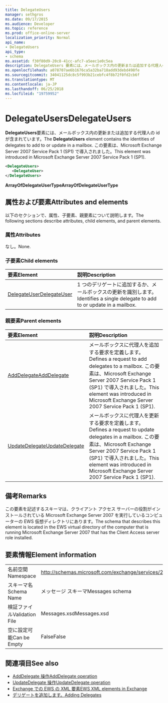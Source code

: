 ```yaml
---
title: DelegateUsers
manager: sethgros
ms.date: 09/17/2015
ms.audience: Developer
ms.topic: reference
ms.prod: office-online-server
localization_priority: Normal
api_name:
- DelegateUsers
api_type:
- schema
ms.assetid: f30f80d9-20c8-41cc-afc7-a5eec1e0c5ea
description: DelegateUsers 要素には、メールボックス内の更新または追加する代理人の id が含まれています。 この要素は、Microsoft Exchange Server 2007 Service Pack 1 (SP1) で導入されました。
ms.openlocfilehash: a078707ae6b1676ca5a32ba718add93debd498fe
ms.sourcegitcommit: 34041125dc8c5f993b21cebfc4f8b72f0fd2cb6f
ms.translationtype: MT
ms.contentlocale: ja-JP
ms.lasthandoff: 06/25/2018
ms.locfileid: "19759952"
---
```

# <a name="delegateusers"></a><span data-ttu-id="99b83-104">DelegateUsers</span><span class="sxs-lookup"><span data-stu-id="99b83-104">DelegateUsers</span></span>

<span data-ttu-id="99b83-105">**DelegateUsers**要素には、メールボックス内の更新または追加する代理人の id が含まれています。</span><span class="sxs-lookup"><span data-stu-id="99b83-105">The **DelegateUsers** element contains the identities of delegates to add to or update in a mailbox.</span></span> <span data-ttu-id="99b83-106">この要素は、Microsoft Exchange Server 2007 Service Pack 1 (SP1) で導入されました。</span><span class="sxs-lookup"><span data-stu-id="99b83-106">This element was introduced in Microsoft Exchange Server 2007 Service Pack 1 (SP1).</span></span> 
  
```xml
<DelegateUsers>
   <DelegateUser>
</DelegateUsers>
```

<span data-ttu-id="99b83-107">**ArrayOfDelegateUserType**</span><span class="sxs-lookup"><span data-stu-id="99b83-107">**ArrayOfDelegateUserType**</span></span>

## <a name="attributes-and-elements"></a><span data-ttu-id="99b83-108">属性および要素</span><span class="sxs-lookup"><span data-stu-id="99b83-108">Attributes and elements</span></span>

<span data-ttu-id="99b83-109">以下のセクションで、属性、子要素、親要素について説明します。</span><span class="sxs-lookup"><span data-stu-id="99b83-109">The following sections describe attributes, child elements, and parent elements.</span></span>
  
### <a name="attributes"></a><span data-ttu-id="99b83-110">属性</span><span class="sxs-lookup"><span data-stu-id="99b83-110">Attributes</span></span>

<span data-ttu-id="99b83-111">なし。</span><span class="sxs-lookup"><span data-stu-id="99b83-111">None.</span></span>
  
### <a name="child-elements"></a><span data-ttu-id="99b83-112">子要素</span><span class="sxs-lookup"><span data-stu-id="99b83-112">Child elements</span></span>

|<span data-ttu-id="99b83-113">**要素**</span><span class="sxs-lookup"><span data-stu-id="99b83-113">**Element**</span></span>|<span data-ttu-id="99b83-114">**説明**</span><span class="sxs-lookup"><span data-stu-id="99b83-114">**Description**</span></span>|
|:-----|:-----|
|[<span data-ttu-id="99b83-115">DelegateUser</span><span class="sxs-lookup"><span data-stu-id="99b83-115">DelegateUser</span></span>](delegateuser.md) <br/> |<span data-ttu-id="99b83-116">1 つのデリゲートに追加するか、メールボックスの更新を識別します。</span><span class="sxs-lookup"><span data-stu-id="99b83-116">Identifies a single delegate to add to or update in a mailbox.</span></span>  <br/> |
   
### <a name="parent-elements"></a><span data-ttu-id="99b83-117">親要素</span><span class="sxs-lookup"><span data-stu-id="99b83-117">Parent elements</span></span>

|<span data-ttu-id="99b83-118">**要素**</span><span class="sxs-lookup"><span data-stu-id="99b83-118">**Element**</span></span>|<span data-ttu-id="99b83-119">**説明**</span><span class="sxs-lookup"><span data-stu-id="99b83-119">**Description**</span></span>|
|:-----|:-----|
|[<span data-ttu-id="99b83-120">AddDelegate</span><span class="sxs-lookup"><span data-stu-id="99b83-120">AddDelegate</span></span>](adddelegate.md) <br/> |<span data-ttu-id="99b83-121">メールボックスに代理人を追加する要求を定義します。</span><span class="sxs-lookup"><span data-stu-id="99b83-121">Defines a request to add delegates to a mailbox.</span></span> <span data-ttu-id="99b83-122">この要素は、Microsoft Exchange Server 2007 Service Pack 1 (SP1) で導入されました。</span><span class="sxs-lookup"><span data-stu-id="99b83-122">This element was introduced in Microsoft Exchange Server 2007 Service Pack 1 (SP1).</span></span>  <br/> |
|[<span data-ttu-id="99b83-123">UpdateDelegate</span><span class="sxs-lookup"><span data-stu-id="99b83-123">UpdateDelegate</span></span>](updatedelegate.md) <br/> |<span data-ttu-id="99b83-124">メールボックスに代理人を更新する要求を定義します。</span><span class="sxs-lookup"><span data-stu-id="99b83-124">Defines a request to update delegates in a mailbox.</span></span> <span data-ttu-id="99b83-125">この要素は、Microsoft Exchange Server 2007 Service Pack 1 (SP1) で導入されました。</span><span class="sxs-lookup"><span data-stu-id="99b83-125">This element was introduced in Microsoft Exchange Server 2007 Service Pack 1 (SP1).</span></span>  <br/> |
   
## <a name="remarks"></a><span data-ttu-id="99b83-126">備考</span><span class="sxs-lookup"><span data-stu-id="99b83-126">Remarks</span></span>

<span data-ttu-id="99b83-127">この要素を記述するスキーマは、クライアント アクセス サーバーの役割がインストールされている Microsoft Exchange Server 2007 を実行しているコンピューターの EWS 仮想ディレクトリにあります。</span><span class="sxs-lookup"><span data-stu-id="99b83-127">The schema that describes this element is located in the EWS virtual directory of the computer that is running Microsoft Exchange Server 2007 that has the Client Access server role installed.</span></span>
  
## <a name="element-information"></a><span data-ttu-id="99b83-128">要素情報</span><span class="sxs-lookup"><span data-stu-id="99b83-128">Element information</span></span>

|||
|:-----|:-----|
|<span data-ttu-id="99b83-129">名前空間</span><span class="sxs-lookup"><span data-stu-id="99b83-129">Namespace</span></span>  <br/> |http://schemas.microsoft.com/exchange/services/2006/messages  <br/> |
|<span data-ttu-id="99b83-130">スキーマ名</span><span class="sxs-lookup"><span data-stu-id="99b83-130">Schema Name</span></span>  <br/> |<span data-ttu-id="99b83-131">メッセージ スキーマ</span><span class="sxs-lookup"><span data-stu-id="99b83-131">Messages schema</span></span>  <br/> |
|<span data-ttu-id="99b83-132">検証ファイル</span><span class="sxs-lookup"><span data-stu-id="99b83-132">Validation File</span></span>  <br/> |<span data-ttu-id="99b83-133">Messages.xsd</span><span class="sxs-lookup"><span data-stu-id="99b83-133">Messages.xsd</span></span>  <br/> |
|<span data-ttu-id="99b83-134">空に設定可能</span><span class="sxs-lookup"><span data-stu-id="99b83-134">Can be Empty</span></span>  <br/> |<span data-ttu-id="99b83-135">False</span><span class="sxs-lookup"><span data-stu-id="99b83-135">False</span></span>  <br/> |
   
## <a name="see-also"></a><span data-ttu-id="99b83-136">関連項目</span><span class="sxs-lookup"><span data-stu-id="99b83-136">See also</span></span>

- [<span data-ttu-id="99b83-137">AddDelegate 操作</span><span class="sxs-lookup"><span data-stu-id="99b83-137">AddDelegate operation</span></span>](adddelegate-operation.md) 
- [<span data-ttu-id="99b83-138">UpdateDelegate 操作</span><span class="sxs-lookup"><span data-stu-id="99b83-138">UpdateDelegate operation</span></span>](updatedelegate-operation.md)
- [<span data-ttu-id="99b83-139">Exchange での EWS の XML 要素</span><span class="sxs-lookup"><span data-stu-id="99b83-139">EWS XML elements in Exchange</span></span>](ews-xml-elements-in-exchange.md)
- [<span data-ttu-id="99b83-140">デリゲートを追加します。</span><span class="sxs-lookup"><span data-stu-id="99b83-140">Adding Delegates</span></span>](http://msdn.microsoft.com/library/3a744150-66a3-4a13-9433-793603ba5038%28Office.15%29.aspx)

